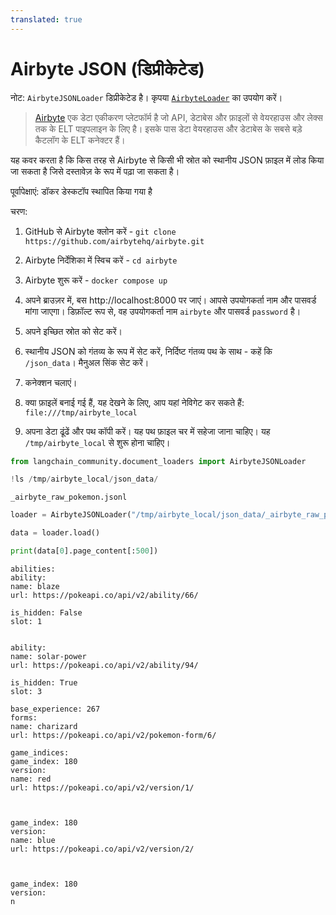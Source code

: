 ```yaml
---
translated: true
---
```


# Airbyte JSON (डिप्रीकेटेड)

नोट: `AirbyteJSONLoader` डिप्रीकेटेड है। कृपया [`AirbyteLoader`](/docs/integrations/document_loaders/airbyte) का उपयोग करें।

>[Airbyte](https://github.com/airbytehq/airbyte) एक डेटा एकीकरण प्लेटफॉर्म है जो API, डेटाबेस और फ़ाइलों से वेयरहाउस और लेक्स तक के ELT पाइपलाइन के लिए है। इसके पास डेटा वेयरहाउस और डेटाबेस के सबसे बड़े कैटलॉग के ELT कनेक्टर हैं।

यह कवर करता है कि किस तरह से Airbyte से किसी भी स्रोत को स्थानीय JSON फ़ाइल में लोड किया जा सकता है जिसे दस्तावेज़ के रूप में पढ़ा जा सकता है।

पूर्वापेक्षाएं:
डॉकर डेस्कटॉप स्थापित किया गया है

चरण:

1) GitHub से Airbyte क्लोन करें - `git clone https://github.com/airbytehq/airbyte.git`

2) Airbyte निर्देशिका में स्विच करें - `cd airbyte`

3) Airbyte शुरू करें - `docker compose up`

4) अपने ब्राउज़र में, बस http://localhost:8000 पर जाएं। आपसे उपयोगकर्ता नाम और पासवर्ड मांगा जाएगा। डिफ़ॉल्ट रूप से, वह उपयोगकर्ता नाम `airbyte` और पासवर्ड `password` है।

5) अपने इच्छित स्रोत को सेट करें।

6) स्थानीय JSON को गंतव्य के रूप में सेट करें, निर्दिष्ट गंतव्य पथ के साथ - कहें कि `/json_data`। मैनुअल सिंक सेट करें।

7) कनेक्शन चलाएं।

7) क्या फ़ाइलें बनाई गई हैं, यह देखने के लिए, आप यहां नेविगेट कर सकते हैं: `file:///tmp/airbyte_local`

8) अपना डेटा ढूंढें और पथ कॉपी करें। यह पथ फ़ाइल चर में सहेजा जाना चाहिए। यह `/tmp/airbyte_local` से शुरू होना चाहिए।

```python
from langchain_community.document_loaders import AirbyteJSONLoader
```

```python
!ls /tmp/airbyte_local/json_data/
```

```output
_airbyte_raw_pokemon.jsonl
```

```python
loader = AirbyteJSONLoader("/tmp/airbyte_local/json_data/_airbyte_raw_pokemon.jsonl")
```

```python
data = loader.load()
```

```python
print(data[0].page_content[:500])
```

```output
abilities:
ability:
name: blaze
url: https://pokeapi.co/api/v2/ability/66/

is_hidden: False
slot: 1


ability:
name: solar-power
url: https://pokeapi.co/api/v2/ability/94/

is_hidden: True
slot: 3

base_experience: 267
forms:
name: charizard
url: https://pokeapi.co/api/v2/pokemon-form/6/

game_indices:
game_index: 180
version:
name: red
url: https://pokeapi.co/api/v2/version/1/



game_index: 180
version:
name: blue
url: https://pokeapi.co/api/v2/version/2/



game_index: 180
version:
n
```
